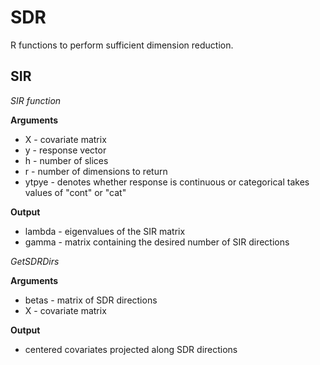 # SDR
R functions to perform sufficient dimension reduction.

## SIR
*SIR function*

**Arguments**

- X - covariate matrix
- y - response vector
- h - number of slices
- r - number of dimensions to return
- ytpye - denotes whether response is continuous or categorical takes values of "cont" or "cat"

**Output**

- lambda - eigenvalues of the SIR matrix
- gamma - matrix containing the desired number of SIR directions

*GetSDRDirs*

**Arguments**
- betas - matrix of SDR directions
- X - covariate matrix

**Output**
- centered covariates projected along SDR directions

